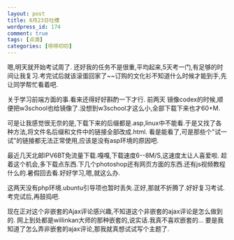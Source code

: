```yaml
--- 
layout: post
title: 6月23日吐槽
wordpress_id: 174
comment: true
tags: [点滴]
categories: [唠唠叨叨]
---
```

嗯,明天就开始考试周了. 还好我的任务不是很重,平均起来,5天考一门,有足够的时间让我复习.考完试后就该滚蛋回家了~~订购的文化衫不知道什么时候才能到手,先让同学帮忙看着吧.

关于学习前端方面的事.看来还得好好斟酌一下才行. 前两天 镜像codex的时候,顺便把w3school也给镜像了.没想到w3school才这么小,全部下载下来也才60+M.

可是让我感觉很无奈的是,下载下来的后缀都是.asp,linux中不能看.于是又找了各种方法,将文件名后缀和文件中的链接全部改成.html.
看是能看了,可是那些个"试一试"的链接都无法正常使用,应该是没有asp环境的原因吧.

最近几天北邮IPV6BT免流量下载.嘎嘎,下载速度6--8M/S,这速度太让人喜爱啦. 趁着这个机会,多下载点东西.下几个photoshop还有网页方面的东西.还有js视频教程什么的.暑假回去看.好好学习,嗯,就这么办.

这两天没有php环境.ubuntu引导项也暂时丢失.正好,那就不折腾了.好好复习考试.考完试后,再鼓捣吧.

现在正对这个非嵌套的Ajax评论感兴趣,不知道这个非嵌套的ajax评论是怎么做到的. 网上到处都是willinkan大师的那种嵌套的,说实话.我真不喜欢嵌套的...
要是我知道了怎么弄非嵌套的ajax评论,那我就真想试试写个主题了.
